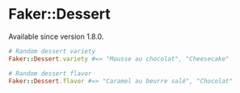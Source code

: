 # Faker::Dessert

Available since version 1.8.0.

```ruby
# Random dessert variety
Faker::Dessert.variety #=> "Mousse au chocolat", "Cheesecake"

# Random dessert flavor
Faker::Dessert.flavor #=> "Caramel au beurre salé", "Chocolat"
```

